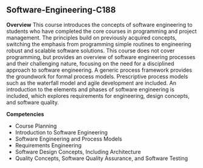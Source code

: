 ## Software-Engineering-C188


**Overview** 
This course introduces the concepts of software engineering to students who have completed the core courses in programming and project management. The principles build on previously acquired concepts, switching the emphasis from programming simple routines to engineering robust and scalable software solutions. This course does not cover programming, but provides an overview of software engineering processes and their challenging nature, focusing on the need for a disciplined approach to software engineering. A generic process framework provides the groundwork for formal process models. Prescriptive process models such as the waterfall model and agile development are included. An introduction to the elements and phases of software engineering is included, which explores requirements for engineering, design concepts, and software quality.

**Competencies** 
 - Course Planning
 - Introduction to Software Engineering
 - Software Engineering and Process Models
 - Requirements Engineering
 - Software Design Concepts, Including Architecture
 - Quality Concepts, Software Quality Assurance, and Software Testing
